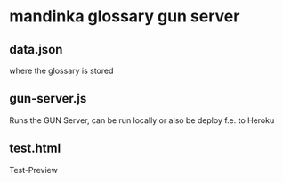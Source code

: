 # mandinka glossary gun server
## data.json
where the glossary is stored
## gun-server.js
Runs the GUN Server, can be run locally or also be deploy f.e. to Heroku
## test.html
Test-Preview
